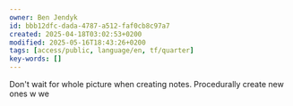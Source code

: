 ```yaml
---
owner: Ben Jendyk
id: bbb12dfc-dada-4787-a512-faf0cb8c97a7
created: 2025-04-18T03:02:53+0200
modified: 2025-05-16T18:43:26+0200
tags: [access/public, language/en, tf/quarter]
key-words: []
---
```


Don't wait for whole picture when creating notes. Procedurally create new ones w  we